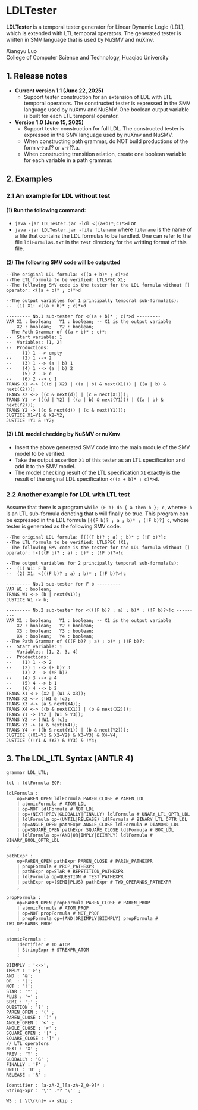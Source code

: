 # LDLTester

**LDLTester** is a temporal tester generator for Linear Dynamic Logic (LDL), which is extended with LTL temporal operators. The generated tester is written in SMV language that is used by NuSMV and nuXmv.

Xiangyu Luo  
College of Computer Science and Technology, Huaqiao University

## 1. Release notes

- **Current version 1.1 (June 22, 2025)**
  - Support tester construction for an extension of LDL with LTL temporal operators. The constructed tester is expressed in the SMV language used by nuXmv and NuSMV. One boolean output variable is built for each LTL temporal operator.
- **Version 1.0 (June 15, 2025)**
  - Support tester construction for full LDL. The constructed tester is expressed in the SMV language used by nuXmv and NuSMV.
  - When constructing path grammar, do NOT build productions of the form v->a.f? or v->f?.a. 
  - When constructing transition relation, create one boolean variable for each variable in a path grammar.

## 2. Examples
### 2.1 An example for LDL without test
#### (1) Run the following command:  
- `java -jar LDLTester.jar -ldl <((a+b)*;c)*>d` or
- `java -jar LDLTester.jar -file filename` where `filename` is the name of a file that contains the LDL formulas to be handled. One can refer to the file `ldlFormulas.txt` in the `test` directory for the writting format of this file.

#### (2) The following SMV code will be outputted
```
--The original LDL formula: <((a + b)* ; c)*>d
--The LTL formula to be verified: LTLSPEC X1;
--The following SMV code is the tester for the LDL formula without [] operator: <((a + b)* ; c)*>d

--The output variables for 1 principally temporal sub-formula(s):
--  (1) X1: <((a + b)* ; c)*>d

--------- No.1 sub-tester for <((a + b)* ; c)*>d ---------
VAR X1 : boolean;	Y1 : boolean; -- X1 is the output variable
    X2 : boolean;	Y2 : boolean;
--The Path Grammar of ((a + b)* ; c)*:
--  Start variable: 1
--  Variables: [1, 2]
--  Productions:
--    (1) 1 --> empty
--    (2) 1 --> 2
--    (3) 1 --> (a | b) 1
--    (4) 1 --> (a | b) 2
--    (5) 2 --> c
--    (6) 2 --> c 1
TRANS X1 <-> (((d | X2) | ((a | b) & next(X1))) | ((a | b) & next(X2)));
TRANS X2 <-> ((c & next(d)) | (c & next(X1)));
TRANS Y1 -> (((d | Y2) | ((a | b) & next(Y1))) | ((a | b) & next(Y2)));
TRANS Y2 -> ((c & next(d)) | (c & next(Y1)));
JUSTICE X1=Y1 & X2=Y2;
JUSTICE !Y1 & !Y2;
```
#### (3) LDL model checking by NuSMV or nuXmv

- Insert the above generated SMV code into the main module of the SMV model to be verified. 
- Take the output assertion `X1` of this tester as an LTL specification and add it to the SMV model. 
- The model checking result of the LTL specification `X1` exactly is the result of the original LDL specification `<((a + b)* ; c)*>d`.


### 2.2 Another example for LDL with LTL test

Assume that there is a program `while (F b) do { a then b }; c`, where `F b` is an LTL sub-formula denoting that `b` will finally be true. This program can be expressed in the LDL formula `[((F b)? ; a ; b)* ; (!F b)?] c`, whose tester is generated as the following SMV code.

```
--The original LDL formula: [(((F b)? ; a) ; b)* ; (!F b)?]c
--The LTL formula to be verified: LTLSPEC !X1;
--The following SMV code is the tester for the LDL formula without [] operator: !<(((F b)? ; a) ; b)* ; (!F b)?>!c

--The output variables for 2 principally temporal sub-formula(s):
--  (1) W1: F b
--  (2) X1: <(((F b)? ; a) ; b)* ; (!F b)?>!c

--------- No.1 sub-tester for F b ---------
VAR W1 : boolean;
TRANS W1 <-> (b | next(W1));
JUSTICE W1 -> b;

--------- No.2 sub-tester for <(((F b)? ; a) ; b)* ; (!F b)?>!c ---------
VAR X1 : boolean;	Y1 : boolean; -- X1 is the output variable
    X2 : boolean;	Y2 : boolean;
    X3 : boolean;	Y3 : boolean;
    X4 : boolean;	Y4 : boolean;
--The Path Grammar of (((F b)? ; a) ; b)* ; (!F b)?:
--  Start variable: 1
--  Variables: [1, 2, 3, 4]
--  Productions:
--    (1) 1 --> 2
--    (2) 1 --> (F b)? 3
--    (3) 2 --> (!F b)?
--    (4) 3 --> a 4
--    (5) 4 --> b 1
--    (6) 4 --> b 2
TRANS X1 <-> (X2 | (W1 & X3));
TRANS X2 <-> (!W1 & !c);
TRANS X3 <-> (a & next(X4));
TRANS X4 <-> ((b & next(X1)) | (b & next(X2)));
TRANS Y1 -> (Y2 | (W1 & Y3));
TRANS Y2 -> (!W1 & !c);
TRANS Y3 -> (a & next(Y4));
TRANS Y4 -> ((b & next(Y1)) | (b & next(Y2)));
JUSTICE ((X1=Y1 & X2=Y2) & X3=Y3) & X4=Y4;
JUSTICE ((!Y1 & !Y2) & !Y3) & !Y4;
```

## 3. The LDL_LTL Syntax (ANTLR 4)
```antlrv4
grammar LDL_LTL;

ldl : ldlFormula EOF;

ldlFormula :
    op=PAREN_OPEN ldlFormula PAREN_CLOSE # PAREN_LDL
    | atomicFormula # ATOM_LDL
    | op=NOT ldlFormula # NOT_LDL
    | op=(NEXT|PREV|GLOBALLY|FINALLY) ldlFormula # UNARY_LTL_OPTR_LDL
    | ldlFormula op=(UNTIL|RELEASE) ldlFormula # BINARY_LTL_OPTR_LDL
    | op=ANGLE_OPEN pathExpr ANGLE_CLOSE ldlFormula # DIAMOND_LDL
    | op=SQUARE_OPEN pathExpr SQUARE_CLOSE ldlFormula # BOX_LDL
    | ldlFormula op=(AND|OR|IMPLY|BIIMPLY) ldlFormula # BINARY_BOOL_OPTR_LDL
    ;

pathExpr :
    op=PAREN_OPEN pathExpr PAREN_CLOSE # PAREN_PATHEXPR
    | propFormula # PROP_PATHEXPR
    | pathExpr op=STAR # REPETITION_PATHEXPR
    | ldlFormula op=QUESTION # TEST_PATHEXPR
    | pathExpr op=(SEMI|PLUS) pathExpr # TWO_OPERANDS_PATHEXPR
    ;

propFormula :
    op=PAREN_OPEN propFormula PAREN_CLOSE # PAREN_PROP
    | atomicFormula # ATOM_PROP
    | op=NOT propFormula # NOT_PROP
    | propFormula op=(AND|OR|IMPLY|BIIMPLY) propFormula # TWO_OPERANDS_PROP
    ;

atomicFormula :
    Identifier # ID_ATOM
    | StringExpr # STREXPR_ATOM
    ;

BIIMPLY : '<->';
IMPLY : '->';
AND : '&';
OR  : '|';
NOT : '!';
STAR : '*' ;
PLUS : '+' ;
SEMI : ';' ;
QUESTION : '?' ;
PAREN_OPEN : '(' ;
PAREN_CLOSE : ')' ;
ANGLE_OPEN : '<' ;
ANGLE_CLOSE : '>' ;
SQUARE_OPEN : '[' ;
SQUARE_CLOSE : ']' ;
// LTL operators
NEXT : 'X' ;
PREV : 'Y' ;
GLOBALLY : 'G' ;
FINALLY : 'F' ;
UNTIL : 'U' ;
RELEASE : 'R' ;

Identifier : [a-zA-Z_][a-zA-Z_0-9]* ;
StringExpr : '\'' .*? '\'' ;

WS : [ \t\r\n]+ -> skip ;
```
